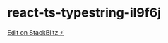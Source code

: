 # react-ts-typestring-il9f6j

[Edit on StackBlitz ⚡️](https://stackblitz.com/edit/react-ts-typestring-il9f6j)